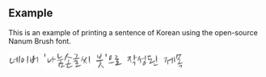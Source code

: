 Example
-------

This is an example of printing a sentence of Korean using the open-source Nanum Brush font.

<img class="imgtext" src="./imgtext.70da76625ab8.word-001.png" alt="네이버" title="" />&nbsp;
<img class="imgtext" src="./imgtext.70da76625ab8.word-002.png" alt="&#039;나눔손글씨" title="" />&nbsp;
<img class="imgtext" src="./imgtext.70da76625ab8.word-003.png" alt="붓&#039;으로" title="" />&nbsp;
<img class="imgtext" src="./imgtext.70da76625ab8.word-004.png" alt="작성된" title="" />&nbsp;
<img class="imgtext" src="./imgtext.70da76625ab8.word-005.png" alt="제목" title="" />&nbsp;

